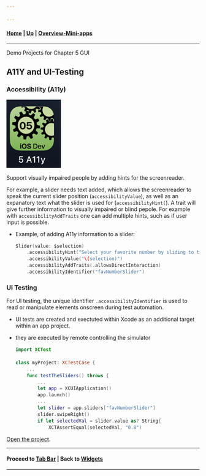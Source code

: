 ```yaml
---

---
```

#### [Home](../../README.md) | [Up](../README.md) | [Overview-Mini-apps](../../demo-apps.md)

---


Demo Projects for Chapter 5 GUI 


## A11Y and UI-Testing

### Accessibility (A11y)

![](./screenshots/05-GUI-A11y.png)


Support visually impaired people by adding hints for the screenreader.

For example, a slider needs text added, which allows the screenreader to speak the current slider position (`accessibilityValue`), as well as an expanatory text what the slider is used for (`accessibilityHint(`). A trait will give further information to visually impaired or blind pepole. For example with `accessibilityAddTraits` one can add multiple hints, such as if user input is possible.
 
 
* Example, of adding A11y information to a slider:

	```swift
	Slider(value: $selection)
	    .accessibilityHint("Select your favorite number by sliding to the left")
	    .accessibilityValue("\(selection)")
	    .accessibilityAddTraits(.allowsDirectInteraction)
	    .accessibilityIdentifier("favNumberSlider")
	```

### UI Testing

For UI testing, the unique identifier `.accessibilityIdentifier` is used to read or manipulate elements onscreen during test automation. 
	
* UI tests are created and exectuted within Xcode as an additional target within an app project. 
* they are executed by remote controlling the simulator 

	```swift
	import XCTest

	class myProject: XCTestCase {
		... 
		func testTheSliders() throws {
			...
			let app = XCUIApplication()
        	app.launch()
        	...
        	let slider = app.sliders["favNumberSlider"]
			slider.swipeRight()
			if let selectedVal = slider.value as? String{
				XCTAssertEqual(selectedVal, "0.8")
	```
	
	
[Open the project](./omd-ios-devel-chapter-05-SwiftUI-Accessibility.xcodeproj).


---
#### Proceed to [Tab Bar](../Tabs/README.md) | Back to [Widgets](../Widgets/README.md)

---